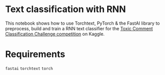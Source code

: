# Text classification with RNN
This notebook shows how to use Torchtext, PyTorch & the FastAI library to preprocess, build and train a RNN text classifier for the [Toxic Comment Classification Challenge competition](https://www.kaggle.com/c/jigsaw-toxic-comment-classification-challenge) on Kaggle.

# Requirements
`fastai`
`torchtext`
`torch`

